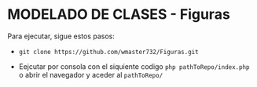 MODELADO DE CLASES - Figuras
==================

Para ejecutar, sigue estos pasos:

 * ```git clone https://github.com/wmaster732/Figuras.git```
 
 * Eejcutar por consola con el siquiente codigo ```php pathToRepo/index.php``` o abrir el navegador y aceder al ```pathToRepo/```
 
